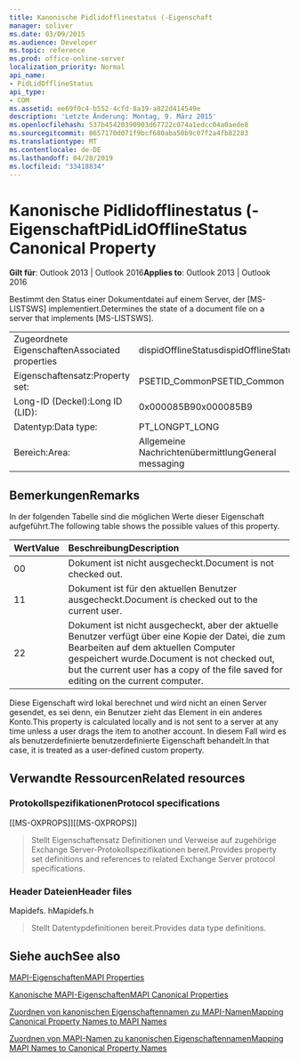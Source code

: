 ```yaml
---
title: Kanonische Pidlidofflinestatus (-Eigenschaft
manager: soliver
ms.date: 03/09/2015
ms.audience: Developer
ms.topic: reference
ms.prod: office-online-server
localization_priority: Normal
api_name:
- PidLidOfflineStatus
api_type:
- COM
ms.assetid: ee69f0c4-b552-4cfd-8a39-a822d414549e
description: 'Letzte Änderung: Montag, 9. März 2015'
ms.openlocfilehash: 537b45420390903d67722c074a1edcc04a0aede8
ms.sourcegitcommit: 8657170d071f9bcf680aba50b9c07f2a4fb82283
ms.translationtype: MT
ms.contentlocale: de-DE
ms.lasthandoff: 04/28/2019
ms.locfileid: "33418834"
---
```

# <a name="pidlidofflinestatus-canonical-property"></a><span data-ttu-id="3fee7-103">Kanonische Pidlidofflinestatus (-Eigenschaft</span><span class="sxs-lookup"><span data-stu-id="3fee7-103">PidLidOfflineStatus Canonical Property</span></span>

  
  
<span data-ttu-id="3fee7-104">**Gilt für**: Outlook 2013 | Outlook 2016</span><span class="sxs-lookup"><span data-stu-id="3fee7-104">**Applies to**: Outlook 2013 | Outlook 2016</span></span> 
  
<span data-ttu-id="3fee7-105">Bestimmt den Status einer Dokumentdatei auf einem Server, der [MS-LISTSWS] implementiert.</span><span class="sxs-lookup"><span data-stu-id="3fee7-105">Determines the state of a document file on a server that implements [MS-LISTSWS].</span></span>
  
|||
|:-----|:-----|
|<span data-ttu-id="3fee7-106">Zugeordnete Eigenschaften</span><span class="sxs-lookup"><span data-stu-id="3fee7-106">Associated properties</span></span>  <br/> |<span data-ttu-id="3fee7-107">dispidOfflineStatus</span><span class="sxs-lookup"><span data-stu-id="3fee7-107">dispidOfflineStatus</span></span>  <br/> |
|<span data-ttu-id="3fee7-108">Eigenschaftensatz:</span><span class="sxs-lookup"><span data-stu-id="3fee7-108">Property set:</span></span>  <br/> |<span data-ttu-id="3fee7-109">PSETID_Common</span><span class="sxs-lookup"><span data-stu-id="3fee7-109">PSETID_Common</span></span>  <br/> |
|<span data-ttu-id="3fee7-110">Long-ID (Deckel):</span><span class="sxs-lookup"><span data-stu-id="3fee7-110">Long ID (LID):</span></span>  <br/> |<span data-ttu-id="3fee7-111">0x000085B9</span><span class="sxs-lookup"><span data-stu-id="3fee7-111">0x000085B9</span></span>  <br/> |
|<span data-ttu-id="3fee7-112">Datentyp:</span><span class="sxs-lookup"><span data-stu-id="3fee7-112">Data type:</span></span>  <br/> |<span data-ttu-id="3fee7-113">PT_LONG</span><span class="sxs-lookup"><span data-stu-id="3fee7-113">PT_LONG</span></span>  <br/> |
|<span data-ttu-id="3fee7-114">Bereich:</span><span class="sxs-lookup"><span data-stu-id="3fee7-114">Area:</span></span>  <br/> |<span data-ttu-id="3fee7-115">Allgemeine Nachrichtenübermittlung</span><span class="sxs-lookup"><span data-stu-id="3fee7-115">General messaging</span></span>  <br/> |
   
## <a name="remarks"></a><span data-ttu-id="3fee7-116">Bemerkungen</span><span class="sxs-lookup"><span data-stu-id="3fee7-116">Remarks</span></span>

<span data-ttu-id="3fee7-117">In der folgenden Tabelle sind die möglichen Werte dieser Eigenschaft aufgeführt.</span><span class="sxs-lookup"><span data-stu-id="3fee7-117">The following table shows the possible values of this property.</span></span>
  
|<span data-ttu-id="3fee7-118">**Wert**</span><span class="sxs-lookup"><span data-stu-id="3fee7-118">**Value**</span></span>|<span data-ttu-id="3fee7-119">**Beschreibung**</span><span class="sxs-lookup"><span data-stu-id="3fee7-119">**Description**</span></span>|
|:-----|:-----|
|<span data-ttu-id="3fee7-120">0</span><span class="sxs-lookup"><span data-stu-id="3fee7-120">0</span></span>  <br/> |<span data-ttu-id="3fee7-121">Dokument ist nicht ausgecheckt.</span><span class="sxs-lookup"><span data-stu-id="3fee7-121">Document is not checked out.</span></span>  <br/> |
|<span data-ttu-id="3fee7-122">1</span><span class="sxs-lookup"><span data-stu-id="3fee7-122">1</span></span>  <br/> |<span data-ttu-id="3fee7-123">Dokument ist für den aktuellen Benutzer ausgecheckt.</span><span class="sxs-lookup"><span data-stu-id="3fee7-123">Document is checked out to the current user.</span></span>  <br/> |
|<span data-ttu-id="3fee7-124">2</span><span class="sxs-lookup"><span data-stu-id="3fee7-124">2</span></span>  <br/> |<span data-ttu-id="3fee7-125">Dokument ist nicht ausgecheckt, aber der aktuelle Benutzer verfügt über eine Kopie der Datei, die zum Bearbeiten auf dem aktuellen Computer gespeichert wurde.</span><span class="sxs-lookup"><span data-stu-id="3fee7-125">Document is not checked out, but the current user has a copy of the file saved for editing on the current computer.</span></span>  <br/> |
   
<span data-ttu-id="3fee7-126">Diese Eigenschaft wird lokal berechnet und wird nicht an einen Server gesendet, es sei denn, ein Benutzer zieht das Element in ein anderes Konto.</span><span class="sxs-lookup"><span data-stu-id="3fee7-126">This property is calculated locally and is not sent to a server at any time unless a user drags the item to another account.</span></span> <span data-ttu-id="3fee7-127">In diesem Fall wird es als benutzerdefinierte benutzerdefinierte Eigenschaft behandelt.</span><span class="sxs-lookup"><span data-stu-id="3fee7-127">In that case, it is treated as a user-defined custom property.</span></span>
  
## <a name="related-resources"></a><span data-ttu-id="3fee7-128">Verwandte Ressourcen</span><span class="sxs-lookup"><span data-stu-id="3fee7-128">Related resources</span></span>

### <a name="protocol-specifications"></a><span data-ttu-id="3fee7-129">Protokollspezifikationen</span><span class="sxs-lookup"><span data-stu-id="3fee7-129">Protocol specifications</span></span>

<span data-ttu-id="3fee7-130">[[MS-OXPROPS]]</span><span class="sxs-lookup"><span data-stu-id="3fee7-130">[[MS-OXPROPS]]</span></span> 
  
> <span data-ttu-id="3fee7-131">Stellt Eigenschaftensatz Definitionen und Verweise auf zugehörige Exchange Server-Protokollspezifikationen bereit.</span><span class="sxs-lookup"><span data-stu-id="3fee7-131">Provides property set definitions and references to related Exchange Server protocol specifications.</span></span>
    
### <a name="header-files"></a><span data-ttu-id="3fee7-132">Header Dateien</span><span class="sxs-lookup"><span data-stu-id="3fee7-132">Header files</span></span>

<span data-ttu-id="3fee7-133">Mapidefs. h</span><span class="sxs-lookup"><span data-stu-id="3fee7-133">Mapidefs.h</span></span>
  
> <span data-ttu-id="3fee7-134">Stellt Datentypdefinitionen bereit.</span><span class="sxs-lookup"><span data-stu-id="3fee7-134">Provides data type definitions.</span></span>
    
## <a name="see-also"></a><span data-ttu-id="3fee7-135">Siehe auch</span><span class="sxs-lookup"><span data-stu-id="3fee7-135">See also</span></span>



[<span data-ttu-id="3fee7-136">MAPI-Eigenschaften</span><span class="sxs-lookup"><span data-stu-id="3fee7-136">MAPI Properties</span></span>](mapi-properties.md)
  
[<span data-ttu-id="3fee7-137">Kanonische MAPI-Eigenschaften</span><span class="sxs-lookup"><span data-stu-id="3fee7-137">MAPI Canonical Properties</span></span>](mapi-canonical-properties.md)
  
[<span data-ttu-id="3fee7-138">Zuordnen von kanonischen Eigenschaftennamen zu MAPI-Namen</span><span class="sxs-lookup"><span data-stu-id="3fee7-138">Mapping Canonical Property Names to MAPI Names</span></span>](mapping-canonical-property-names-to-mapi-names.md)
  
[<span data-ttu-id="3fee7-139">Zuordnen von MAPI-Namen zu kanonischen Eigenschaftennamen</span><span class="sxs-lookup"><span data-stu-id="3fee7-139">Mapping MAPI Names to Canonical Property Names</span></span>](mapping-mapi-names-to-canonical-property-names.md)

